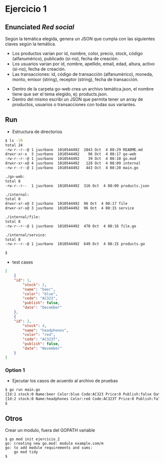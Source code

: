 # Ejercicio 1

## Enunciated *_Red social_*

Según la temática elegida, genera un JSON que cumpla con las siguientes claves según la temática.

* Los productos varían por id, nombre, color, precio, stock, código (alfanumérico), publicado (si-no), fecha de creación.
* Los usuarios varían por id, nombre, apellido, email, edad, altura, activo (si-no), fecha de creación.
* Las transacciones: id, código de transacción (alfanumérico), moneda, monto, emisor (string), receptor (string), fecha de transacción.

- Dentro de la carpeta go-web crea un archivo temática.json, el nombre tiene que ser el tema elegido, ej: products.json.
- Dentro del mismo escribí un JSON que permita tener un array de productos, usuarios o transacciones con todas sus variantes.

## Run 

- Estructura de directorios

```bash
$ ls -lR
total 24
-rw-r--r--@ 1 juurbano  1010544492  2843 Oct  4 08:29 README.md
drwxr-xr-x  3 juurbano  1010544492    96 Oct  4 08:17 go-web
-rw-r--r--@ 1 juurbano  1010544492    39 Oct  4 08:10 go.mod
drwxr-xr-x@ 4 juurbano  1010544492   128 Oct  4 08:09 internal
-rw-r--r--@ 1 juurbano  1010544492   443 Oct  4 08:20 main.go

./go-web:
total 8
-rw-r--r--  1 juurbano  1010544492  316 Oct  4 08:09 products.json

./internal:
total 0
drwxr-xr-x@ 3 juurbano  1010544492  96 Oct  4 08:17 file
drwxr-xr-x@ 3 juurbano  1010544492  96 Oct  4 08:15 service

./internal/file:
total 8
-rw-r--r--@ 1 juurbano  1010544492  470 Oct  4 08:16 file.go

./internal/service:
total 8
-rw-r--r--@ 1 juurbano  1010544492  649 Oct  4 08:15 products.go

$
```

- test cases

```json
[
    {
	"id": 1,
    	"stock": 2,
    	"name": "beer",
    	"color": "blue",
    	"code": "AC323", 
    	"publish": false,
    	"date": "December"
    },
    {
	"id": 2,
    	"stock": 4,
    	"name": "headphones",
    	"color": "red",
    	"code": "AC323T", 
    	"publish": false,
    	"date": "November"
    }
]
```

### Option 1

- Ejecutar los casos de acuerdo al archivo de pruebas

```bash
$ go run main.go
{Id:1 stock:0 Name:beer Color:blue Code:AC323 Price:0 Publish:false Date:December}
{Id:2 stock:0 Name:headphones Color:red Code:AC323T Price:0 Publish:false Date:November}
$
```

## Otros

Crear un modulo, fuera del GOPATH variable

```
$ go mod init ejercicio_2
go: creating new go.mod: module example.com/m
go: to add module requirements and sums:
	go mod tidy
$
```

